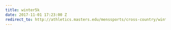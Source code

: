 ```yaml
---
title: winter5k
date: 2017-11-01 17:23:00 Z
redirect_to: http://athletics.masters.edu/menssports/cross-country/winter-5k/
---
```


